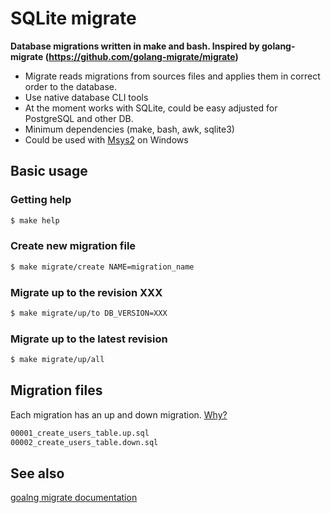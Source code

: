 # SQLite migrate

__Database migrations written in make and bash. Inspired by golang-migrate (https://github.com/golang-migrate/migrate)__

* Migrate reads migrations from sources files  and applies them in correct order to the database.
* Use native database CLI tools
* At the moment works with SQLite, could be easy adjusted for PostgreSQL and other DB.
* Minimum dependencies (make, bash, awk, sqlite3)
* Could be used with [Msys2](https://www.msys2.org/) on Windows

## Basic usage

### Getting help

```bash
$ make help
```

### Create new migration file
```bash
$ make migrate/create NAME=migration_name
```
### Migrate up to the revision XXX

```bash
$ make migrate/up/to DB_VERSION=XXX
```

### Migrate up to the latest revision

```bash
$ make migrate/up/all
```

## Migration files

Each migration has an up and down migration. [Why?](https://github.com/golang-migrate/migrate/blob/master/FAQ.md#why-two-separate-files-up-and-down-for-a-migration)

```bash
00001_create_users_table.up.sql
00002_create_users_table.down.sql
```

## See also

 [goalng migrate documentation](https://github.com/golang-migrate/migrate)

